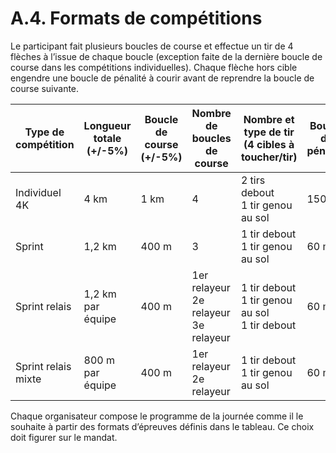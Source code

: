# A.4. Formats de compétitions

Le participant fait plusieurs boucles de course et effectue un tir de 4 flèches à l’issue de chaque boucle (exception faite de la dernière boucle de course dans les compétitions individuelles).
Chaque flèche hors cible engendre une boucle de pénalité à courir avant de reprendre la boucle de course
suivante.

| Type de compétition | Longueur totale (+/-5%) | Boucle de course (+/-5%) | Nombre de boucles de course                    | Nombre et type de tir (4 cibles à toucher/tir)         | Boucle de pénalité |
| ------------------- | ----------------------- | ------------------------ | ---------------------------------------------- | ------------------------------------------------------ | ------------------ |
| Individuel 4K       | 4 km                    | 1 km                     | 4                                              | 2 tirs debout<br />1 tir genou au sol                  | 150 m              |
| Sprint              | 1,2 km                  | 400 m                    | 3                                              | 1 tir debout<br />1 tir genou au sol                   | 60 m               |
| Sprint relais       | 1,2 km par équipe       | 400 m                    | 1er relayeur<br />2e relayeur<br />3e relayeur | 1 tir debout<br />1 tir genou au sol<br />1 tir debout | 60 m               |
| Sprint relais mixte | 800 m par équipe        | 400 m                    | 1er relayeur<br />2e relayeur                  | 1 tir debout<br />1 tir genou au sol                   | 60 m               |

Chaque organisateur compose le programme de la journée comme il le souhaite à partir des formats
d’épreuves définis dans le tableau. Ce choix doit figurer sur le mandat.
